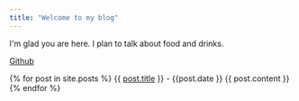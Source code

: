 ```yaml
---
title: "Welcome to my blog"
---
```


I'm glad you are here. I plan to talk about food and drinks.

[Github](http://github.com)

{% for post in site.posts %}
  {{ [post.title](http://github.com) }} - {{post.date }}
  {{ post.content }}
{% endfor %}
